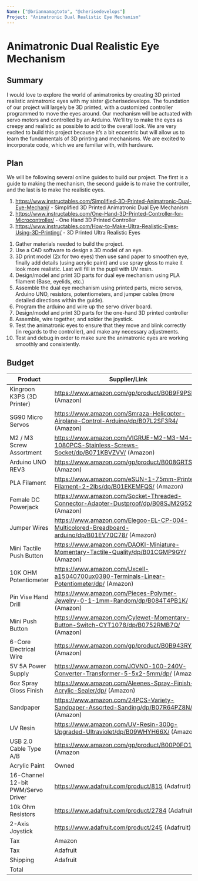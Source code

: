 ```yaml
---
Name: ["@briannamagtoto", "@cherisedevelops"]
Project: "Animatronic Dual Realistic Eye Mechanism"
---
```


# Animatronic Dual Realistic Eye Mechanism

## Summary

I would love to explore the world of animatronics by creating 3D printed realistic animatronic eyes with my sister @cherisedevelops.
The foundation of our project will largely be 3D printed, with a customized controller programmed to move the eyes around. Our mechanism
will be actuated with servo motors and controlled by an Arduino. We’ll try to make the eyes as creepy and realistic as possible to add to 
the overall look. We are very excited to build this project because it’s a bit eccentric but will allow us to learn the fundamentals of 
3D printing and mechanisms. We are excited to incorporate code, which we are familiar with, with hardware. 


## Plan

We will be following several online guides to build our project. The first is a guide to making the mechanism, the second guide is to make the controller, and the last is to make the realistic eyes.
1) https://www.instructables.com/Simplified-3D-Printed-Animatronic-Dual-Eye-Mechani/ - Simplified 3D Printed Animatronic Dual Eye Mechanism
2) https://www.instructables.com/One-Hand-3D-Printed-Controller-for-Microcontroller/ - One Hand 3D Printed Controller
3) https://www.instructables.com/How-to-Make-Ultra-Realistic-Eyes-Using-3D-Printing/ - 3D Printed Ultra Realistic Eyes

1. Gather materials needed to build the project.
2. Use a CAD software to design a 3D model of an eye.
3. 3D print model (2x for two eyes) then use sand paper to smoothen eye, finally add details (using acrylic paint) and use spray gloss to make it look more realistic. Last will fill in the pupil with UV resin.
4. Design/model and print 3D parts for dual eye mechanism using PLA filament (Base, eyelids, etc.)
5. Assemble the dual eye mechanism using printed parts, micro servos, Arduino UNO, resistors, potentiometers, and jumper cables (more detailed directions within the guide).
6. Program the arduino and wire up the servo driver board.
7. Design/model and print 3D parts for the one-hand 3D printed controller
8. Assemble, wire together, and solder the joystick.
9. Test the animatronic eyes to ensure that they move and blink correctly (in regards to the controller), and make any necessary adjustments.
10. Test and debug in order to make sure the animatronic eyes are working smoothly and consistently. 


## Budget

| Product         | Supplier/Link                         | Cost   |
| --------------- | ------------------------------------- | ------ |
| Kingroon K3PS (3D Printer)   | https://www.amazon.com/gp/product/B0B9F9PSLD/ (Amazon)| $169.99  |
| SG90 Micro Servos | https://www.amazon.com/Smraza-Helicopter-Airplane-Control-Arduino/dp/B07L2SF3R4/ (Amazon)  | $19.98 |
| M2 / M3 Screw Assortment | https://www.amazon.com/VIGRUE-M2-M3-M4-1080PCS-Stainless-Screws-Socket/dp/B071KBVZVV/  (Amazon)  | $24.99 |
| Arduino UNO REV3 | https://www.amazon.com/gp/product/B008GRTSV6/ (Amazon)  | $28.50 |
| PLA Filament | https://www.amazon.com/eSUN-1-75mm-Printer-Filament-2-2lbs/dp/B01EKEMFQS/ (Amazon)  | $22.99 |
| Female DC Powerjack | https://www.amazon.com/Socket-Threaded-Connector-Adapter-Dustproof/dp/B08SJM2G52/ (Amazon)  | $10.90 |
| Jumper Wires | https://www.amazon.com/Elegoo-EL-CP-004-Multicolored-Breadboard-arduino/dp/B01EV70C78/ (Amazon)  | $6.98 |
| Mini Tactile Push Button | https://www.amazon.com/DAOKI-Miniature-Momentary-Tactile-Quality/dp/B01CGMP9GY/ (Amazon)  | $5.49 |
| 10K OHM Potentiometer | https://www.amazon.com/Uxcell-a15040700ux0380-Terminals-Linear-Potentiometer/dp/ (Amazon)  | $7.20 |
| Pin Vise Hand Drill | https://www.amazon.com/Pieces-Polymer-Jewelry-0-1-1mm-Random/dp/B084T4PB1K/  (Amazon)  | $14.99 |
| Mini Push Button | https://www.amazon.com/Cylewet-Momentary-Button-Switch-CYT1078/dp/B0752RMB7Q/  (Amazon)  | $6.49 |
| 6-Core Electrical Wire | https://www.amazon.com/gp/product/B0B943RYK1/   (Amazon)  | $12.99 |
| 5V 5A Power Supply  | https://www.amazon.com/JOVNO-100-240V-Converter-Transformer-5-5x2-5mm/dp/  (Amazon)  | $16.99 |
| 6oz Spray Gloss Finish | https://www.amazon.com/Aleenes-Spray-Finish-Acrylic-Sealer/dp/ (Amazon)  | $6.07 |
| Sandpaper | https://www.amazon.com/24PCS-Variety-Sandpaper-Assorted-Sanding/dp/B07R64PZ8N/  (Amazon)  | $5.99 |
| UV Resin | https://www.amazon.com/UV-Resin-300g-Upgraded-Ultraviolet/dp/B09WHYH66X/ (Amazon)  | $13.99 |
| USB 2.0 Cable Type A/B | https://www.amazon.com/gp/product/B00P0FO1P0/ (Amazon | $6.99 |
| Acrylic Paint | Owned | $0.00 |
| 16-Channel 12-bit PWM/Servo Driver | https://www.adafruit.com/product/815 (Adafruit)  | $14.95 |
| 10k Ohm Resistors | https://www.adafruit.com/product/2784  (Adafruit)  | $0.75 |
| 2-Axis Joystick | https://www.adafruit.com/product/245 (Adafruit)  | $9.95 |
| Tax | Amazon | $30.11 |
| Tax | Adafruit | $1.99 |
| Shipping | Adafruit | $14.36 | 
| Total || ~$480 |
